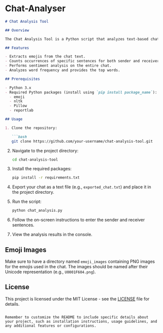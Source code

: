 ﻿# Chat-Analyser


```markdown
# Chat Analysis Tool

## Overview

The Chat Analysis Tool is a Python script that analyzes text-based chat conversations. It provides insights into emoji usage, sentence occurrences, sentiment analysis, and word frequency.

## Features

- Extracts emojis from the chat text.
- Counts occurrences of specific sentences for both sender and receiver.
- Performs sentiment analysis on the entire chat.
- Analyzes word frequency and provides the top words.

## Prerequisites

- Python 3.x
- Required Python packages (install using `pip install package_name`):
  - emoji
  - nltk
  - Pillow
  - reportlab

## Usage

1. Clone the repository:

   ```bash
   git clone https://github.com/your-username/chat-analysis-tool.git
   ```

2. Navigate to the project directory:

   ```bash
   cd chat-analysis-tool
   ```

3. Install the required packages:

   ```bash
   pip install -r requirements.txt
   ```

4. Export your chat as a text file (e.g., `exported_chat.txt`) and place it in the project directory.

5. Run the script:

   ```bash
   python chat_analysis.py
   ```

6. Follow the on-screen instructions to enter the sender and receiver sentences.

7. View the analysis results in the console.

## Emoji Images

Make sure to have a directory named `emoji_images` containing PNG images for the emojis used in the chat. The images should be named after their Unicode representation (e.g., `U0001F604.png`).

## License

This project is licensed under the MIT License - see the [LICENSE](LICENSE) file for details.
```

Remember to customize the README to include specific details about your project, such as installation instructions, usage guidelines, and any additional features or configurations.
